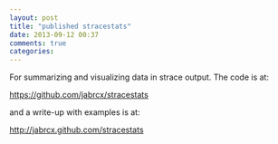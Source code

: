 ```yaml
---
layout: post
title: "published stracestats"
date: 2013-09-12 00:37
comments: true
categories: 
---
```


For summarizing and visualizing data in strace output.
The code is at:

<https://github.com/jabrcx/stracestats>

and a write-up with examples is at:

<http://jabrcx.github.com/stracestats>
